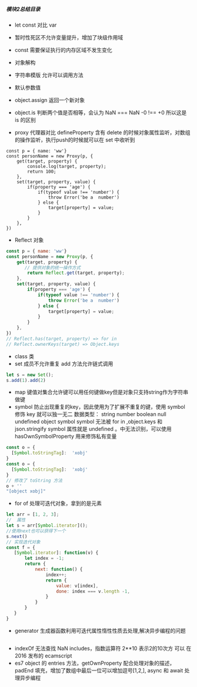 ##### 模块2总结目录

- let const 对比 var
- 暂时性死区不允许变量提升，增加了块级作用域
- const 需要保证执行的内存区域不发生变化

- 对象解构

- 字符串模版
允许可以调用方法

- 默认参数值

- object.assign
返回一个新对象
- object.is 判断两个值是否相等，会认为 NaN === NaN -0 !== +0 所以这是 is 的区别
- proxy 代理器对比 defineProperty 含有 delete 的时候对象属性监听，对数组的操作监听，执行push的时候就可以在 set 中收听到
```
const p = { name: 'ww'}
const personName = new Proxy(p, {
    get(target, property) {
        console.log(target, property);
        return 100;
    },
    set(target, property, value) {
        if(property === 'age') {
            if(typeof value !== 'number') {
                throw Error('be a  number')
            } else {
                target[property] = value;
            }
        }
    },
})
```
- Reflect 对象
```js
const p = { name: 'ww'}
const personName = new Proxy(p, {
    get(target, property) {
       // 提供对象的统一操作方式
        return Reflect.get(target, property);
    },
    set(target, property, value) {
        if(property === 'age') {
            if(typeof value !== 'number') {
                throw Error('be a  number')
            } else {
                target[property] = value;
            }
        }
    },
})
// Reflect.has(target, property) => for in
// Reflect.ownerKeys(target) => Object.keys
```
- class 类
- set 成员不允许重复
add 方法允许链式调用
```js
let s = new Set();
s.add(1).add(2)
````
- map 键值对集合允许键可以用任何键做key但是对象只支持string作为字符串做键
- symbol 防止出现重复的key，因此使用为了扩展不重复的键，使用 symbol 修饰 key 就可以独一无二
数据类型： string number boolean null undefined object symbol
symbol 无法被 for in ,object.keys 和 json.stringify symbol 属性就是 undefined 。中无法识别，可以使用 hasOwnSymbolProperty
用来修饰私有变量
```js
const o = {
  [Symbol.toStringTag]:  'xobj'
}
const o = {
  [Symbol.toStringTag]:  'xobj'
}
// 修改了 toString 方法
o + ''
"[object xobj]"
```
- for of 处理可迭代对象，拿到的是元素
```js
let arr = [1, 2, 3];
//  属性
let s = arr[Symbol.iterator]();
//使用next也可以获得下一个
s.next()
// 实现迭代对象
const f = {
   [Symbol.iterator]: function(v) {
       let index = -1;
       return {
           next: function() {
               index++;
               return {
                   value: v[index],
                   done: index === v.length -1,
               }
           }
       }
   }
}
```
- generator 生成器函数利用可迭代属性惰性性质去处理,解决异步编程的问题
```js
```
- indexOf 无法查找 NaN includes，指数运算符 2**10 表示2的10次方 可以 在 2016 发布的 ecamscript
- es7 object 的 entries 方法，getOwnProperty 配合处理对象的描述，padEnd 填充，增加了数组中最后一位可以增加逗号[1,2,], async 和 await 处理异步编程